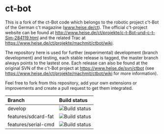 # ct-bot
This is a fork of the ct-Bot code which belongs to the robotic project c't-Bot of the German c't magazine (www.heise.de/ct).
The official c't-project website can be found at http://www.heise.de/ct/projekte/c-t-Bot-und-c-t-Sim-284119.html and the related Trac at https://www.heise.de/ct/projekte/machmit/ctbot/wiki.

The repository here is used for further (experimental) development (branch development) and testing, each stable release is tagged, the master branch always points to the lastest one. Each release can also be found at the original SVN of the c't-Bot project at https://www.heise.de/svn/ctbot (see https://www.heise.de/ct/projekte/machmit/ctbot/wiki for more information).

Feel free to fork from this repository, add your own extensions or improvements and create a pull request to get them integrated.


| Branch              | Build status  |
|:------------------- |:------------- |
| develop             | ![Build status](https://travis-ci.org/tsandmann/ct-bot.svg?branch=develop "Build status of branch develop") |
| features/sdcard-fat | ![Build status](https://travis-ci.org/tsandmann/ct-bot.svg?branch=features/sdcard-fat "Build status of branch features/sdcard-fat") |
| features/serial-cmd | ![Build status](https://travis-ci.org/tsandmann/ct-bot.svg?branch=features/serial-cmd "Build status of branch features/serial-cmd") |

